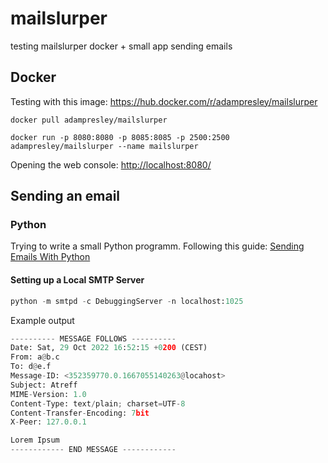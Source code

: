 # mailslurper
testing mailslurper docker + small app sending emails

## Docker

Testing with this image: https://hub.docker.com/r/adampresley/mailslurper

```docker
docker pull adampresley/mailslurper
```

```docker
docker run -p 8080:8080 -p 8085:8085 -p 2500:2500 adampresley/mailslurper --name mailslurper
```

Opening the web console: <http://localhost:8080/>

## Sending an email

### Python

Trying to write a small Python programm. Following this guide: [Sending Emails With Python](https://realpython.com/python-send-email)

#### Setting up a Local SMTP Server

```python
python -m smtpd -c DebuggingServer -n localhost:1025
```

Example output

```python
---------- MESSAGE FOLLOWS ----------
Date: Sat, 29 Oct 2022 16:52:15 +0200 (CEST)
From: a@b.c
To: d@e.f
Message-ID: <352359770.0.1667055140263@locahost>
Subject: Atreff
MIME-Version: 1.0
Content-Type: text/plain; charset=UTF-8
Content-Transfer-Encoding: 7bit
X-Peer: 127.0.0.1

Lorem Ipsum
------------ END MESSAGE ------------
```
